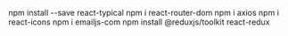 npm install --save react-typical
npm i react-router-dom
npm i axios
npm i react-icons
npm i emailjs-com
npm install @reduxjs/toolkit react-redux
